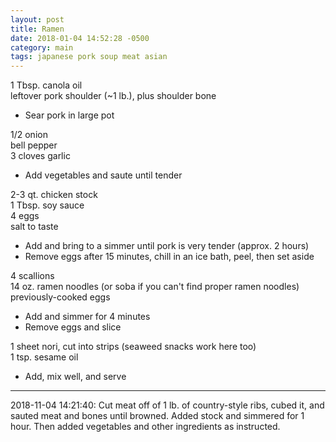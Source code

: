 ```yaml
---
layout: post
title: Ramen
date: 2018-01-04 14:52:28 -0500
category: main
tags: japanese pork soup meat asian
---
```

1 Tbsp. canola oil  
leftover pork shoulder (~1 lb.), plus shoulder bone  

  * Sear pork in large pot


1/2 onion  
bell pepper  
3 cloves garlic  

  * Add vegetables and saute until tender


2-3 qt. chicken stock  
1 Tbsp. soy sauce  
4 eggs  
salt to taste  

  * Add and bring to a simmer until pork is very tender (approx. 2 hours)
  * Remove eggs after 15 minutes, chill in an ice bath, peel, then set aside


4 scallions  
14 oz. ramen noodles (or soba if you can't find proper ramen noodles)  
previously-cooked eggs  

  * Add and simmer for 4 minutes
  * Remove eggs and slice


1 sheet nori, cut into strips (seaweed snacks work here too)  
1 tsp. sesame oil  

  * Add, mix well, and serve


---

2018-11-04 14:21:40: Cut meat off of 1 lb. of country-style ribs, cubed it, and
sauted meat and bones until browned.  Added stock and simmered for 1 hour. Then
added vegetables and other ingredients as instructed.
